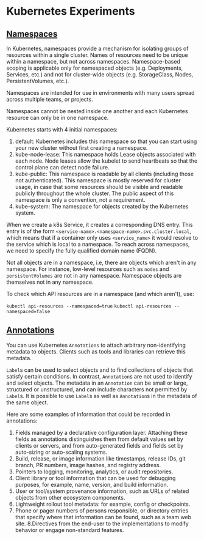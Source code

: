 # Kubernetes Experiments

## [Namespaces](https://kubernetes.io/docs/concepts/overview/working-with-objects/namespaces/)

In Kubernetes, namespaces provide a mechanism for isolating groups of resources within a single cluster. Names of resources need to be unique within a namespace, but not across namespaces. Namespace-based scoping is applicable only for namespaced objects (e.g. Deployments, Services, etc.) and not for cluster-wide objects (e.g. StorageClass, Nodes, PersistentVolumes, etc.).

Namespaces are intended for use in environments with many users spread across multiple teams, or projects.

Namespaces cannot be nested inside one another and each Kubernetes resource can only be in one namespace.

Kubernetes starts with 4 initial namespaces:
1. default:
Kubernetes includes this namespace so that you can start using your new cluster
without first creating a namespace.
2. kube-node-lease:
This namespace holds Lease objects associated with each node. Node leases allow
the kubelet to send heartbeats so that the control plane can detect node
failure.
3. kube-public:
This namespace is readable by all clients (including those not authenticated).
This namespace is mostly reserved for cluster usage, in case that some
resources should be visible and readable publicly throughout the whole cluster.
The public aspect of this namespace is only a convention, not a requirement.
4. kube-system:
The namespace for objects created by the Kubernetes system.

When we create a k8s Service, it creates a corresponding DNS entry. This entry
is of the form `<service-name>.<namespace-name>.svc.cluster.local`, which means
that if a container only uses `<service_name>` it would resolve to the service
which is local to a namespace. To reach across namespaces, we need to specify
the fully qualified domain name (FQDN).

Not all objects are in a namespace, i.e, there are objects which aren't in any
namespace. For instance, low-level resources such as `nodes` and 
`persistentVolumes` are not in any namespace. Namespace objects are themselves
not in any namespace.

To check which API resources are in a namespace (and which aren't), use:

`kubectl api-resources --namespaced=true`
`kubectl api-resources --namespaced=false` 

## [Annotations](https://kubernetes.io/docs/concepts/overview/working-with-objects/annotations/)

You can use Kubernetes `Annotations` to attach arbitrary non-identifying
metadata to objects. Clients such as tools and libraries can retrieve this
metadata.

`Label`s can be used to select objects and to find collections of objects that
satisfy certain conditions. In contrast, `Annotation`s are not used to identify
and select objects. The metadata in an `Annotation` can be small or large,
structured or unstructured, and can include characters not permitted by
`Label`s. It is possible to use `Label`s as well as `Annotation`s in the
metadata of the same object.

Here are some examples of information that could be recorded in annotations:
1. Fields managed by a declarative configuration layer. Attaching these fields
as annotations distinguishes them from default values set by clients or
servers, and from auto-generated fields and fields set by auto-sizing or
auto-scaling systems.
2. Build, release, or image information like timestamps, release IDs,
git branch, PR numbers, image hashes, and registry address.
3. Pointers to logging, monitoring, analytics, or audit repositories.
4. Client library or tool information that can be used for debugging purposes,
for example, name, version, and build information.
5. User or tool/system provenance information, such as URLs of related objects
from other ecosystem components.
6. Lightweight rollout tool metadata: for example, config or checkpoints.
7. Phone or pager numbers of persons responsible, or directory entries that
specify where that information can be found, such as a team web site.
8.Directives from the end-user to the implementations to modify behavior or
engage non-standard features.



